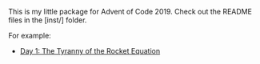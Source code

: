 This is my little package for Advent of Code 2019. Check out the README files in the [inst/] folder.

For example:

  * [Day 1: The Tyranny of the Rocket Equation](https://github.com/lashlee/advent/blob/master/inst/day_01_the_tyranny_of_the_rocket_equation/)
